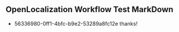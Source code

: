 ## OpenLocalization Workflow Test MarkDown
* 56336980-0ff1-4bfc-b9e2-53289a8fc12e 
thanks!<!--HONumber=Mar16_HO4-->
